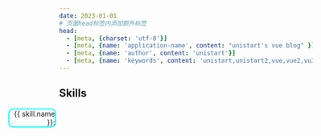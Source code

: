 ```yaml
---
date: 2023-01-01
# 页面head标签内添加额外标签
head:
  - [meta, {charset: 'utf-8'}]
  - [meta, {name: 'application-name', content: "unistart's vue blog" }]
  - [meta, {name: 'author', content: 'unistart'}]
  - [meta, {name: 'keywords', content: 'unistart,unistart2,vue,vue2,vu3,study'}]
---
```


<div class="skills">
  <h2>Skills</h2>
  <ul>
    <li v-for="skill in skills" :key="skill.name">
      <span class="skills-name">{{ skill.name }}:</span>
      <div class="skill-level" :style="{ width: 100 + '%', background: 'linear-gradient(to right, ' + skill.bg1 + ' 0%, ' + skill.bg2 + ' 46%, ' + skill.bg3 + ' 100%)' }" v-if="skill.level > 0" >
        <span class="skill-level-text" :style="{ left: skill.level-5 + '%', }">{{ skill.level }}%</span>
      </div>
      <div class="skill-level" :style="{ width: 100 + '%', background: 'linear-gradient(to right, ' + skill.bg1 + ' 0%, ' + skill.bg2 + ' 46%, ' + skill.bg3 + ' 100%)' }" v-else>
        <span class="skill-level-text" :style="{ left: '0%', }">0%</span>
      </div>
    </li>
  </ul>
</div>

<script>
export default {
  data() {
    return {
      skills: [
        { name: 'Java', level: 85, bg1: '#4158D0', bg2: '#EF5350', bg3: '#FFCC70' },
        { name: 'Ruby', level: 70, bg1: '#0093E9', bg2: '#80D0C7', bg3: '#d11bff' },
        { name: 'Rust', level: 30, bg1: '#8EC5FC', bg2: '#E0C3FC', bg3: '#1a9596' },
        { name: 'JavaScript', bg1: '#BB48F3', bg2: '#FFBBEC', bg3: '#20e4f5' }
      ]
    }
  }
}
</script>

<style>
.skills {
  width: 100%;
  margin: 0 auto;
}

.skills ul {
  list-style: none;
  margin: 0;
  padding: 0;
}

.skills li {
  margin: 15px 0;
  position: relative;
}

.skills-name {
  position: relative;
  z-index: 1;
  border: 2px solid aqua;
  border-radius: 10px;
  right: 20%;
  width: 18%;
  display: block;
  text-align: right;
}

.skill-level {
  height: 20px;
  border-radius: 10px;
  overflow: hidden;
  position: absolute;
  top: 50%;
  transform: translateY(-50%);
  left: 0;
}

.skill-level-text {
  position: absolute;
  top: 0;
  bottom: 0;
  display: flex;
  align-items: center;
  color: #fff;
  font-size: 14px;
}

.skill-level-none {
  height: 20px;
  border-radius: 10px;
  border: 1px solid #ddd;
  position: absolute;
  top: 50%;
  transform: translateY(-50%);
  left: 0;
  color: #aaa;
  font-size: 14px;
  text-align: center;
}
</style>